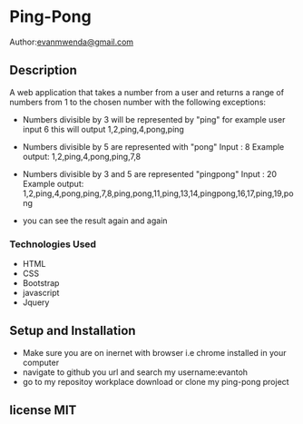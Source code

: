 
# Ping-Pong
Author:evanmwenda@gmail.com
## Description
A web application that takes a number from a user and returns a range of numbers from 1 to the chosen number with the following exceptions:
+ Numbers divisible by 3 will be represented by "ping"
   for example user input 6
  	this will output 1,2,ping,4,pong,ping

+ Numbers divisible by 5 are represented with "pong"
   Input : 8
  Example output: 1,2,ping,4,pong,ping,7,8

+ Numbers divisible by 3 and 5 are represented "pingpong"
  Input : 20
  Example output: 1,2,ping,4,pong,ping,7,8,ping,pong,11,ping,13,14,pingpong,16,17,ping,19,pong

+ you can see the result again and again

### Technologies Used
* HTML
* CSS
* Bootstrap
* javascript
* Jquery

## Setup and Installation
+ Make sure you are on inernet with browser i.e chrome installed in your computer
+ navigate to github you url and search my username:evantoh
+ go to my repositoy workplace download or clone my ping-pong project
## license MIT
